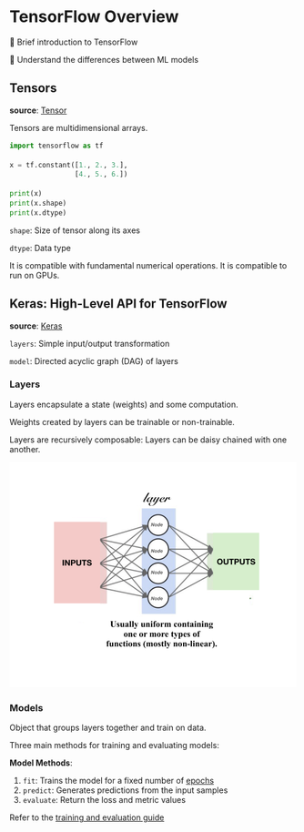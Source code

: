 # TensorFlow Overview
📌 Brief introduction to TensorFlow

📌 Understand the differences between ML models

## Tensors
**source**: [Tensor](https://www.tensorflow.org/guide/basics)

Tensors are multidimensional arrays.
```python
import tensorflow as tf

x = tf.constant([1., 2., 3.],
                [4., 5., 6.])

print(x)
print(x.shape)
print(x.dtype)
```

`shape`: Size of tensor along its axes

`dtype`: Data type

It is compatible with fundamental numerical operations. It is compatible to run on GPUs.

## Keras: High-Level API for TensorFlow
**source**: [Keras](https://www.tensorflow.org/guide/keras)

`layers`: Simple input/output transformation

`model`: Directed acyclic graph (DAG) of layers

### Layers
Layers encapsulate a state (weights) and some computation.

Weights created by layers can be trainable or non-trainable.

Layers are recursively composable: Layers can be daisy chained with one another.

![Layers](Resources/layer_example.png)

### Models
Object that groups layers together and train on data.

Three main methods for training and evaluating models:

**Model Methods**:
1. `fit`: Trains the model for a fixed number of [epochs](https://u-next.com/blogs/machine-learning/epoch-in-machine-learning/#:~:text=An%20epoch%20in%20machine%20learning,learning%20process%20of%20the%20algorithm.)
2. `predict`: Generates predictions from the input samples
3. `evaluate`: Return the loss and metric values

Refer to the [training and evaluation guide](https://www.tensorflow.org/guide/keras/training_with_built_in_methods)